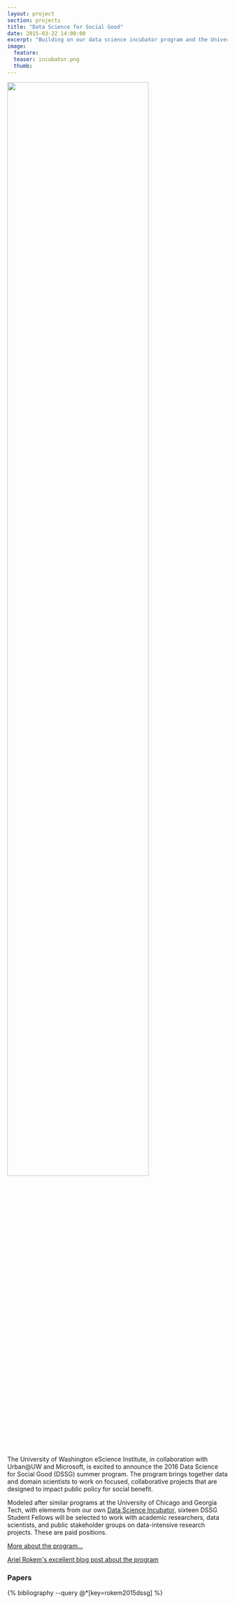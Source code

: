 ```yaml
---
layout: project
section: projects
title: "Data Science for Social Good"
date: 2015-03-22 14:00:00
excerpt: "Building on our data science incubator program and the University of Chicago's Data Science for Social Good program, we ran an interdisciplinary summer program for students to focus on data science challenges in urban and social science."
image:
  feature:
  teaser: incubator.png
  thumb:
---
```


<a href="http://escience.washington.edu/get-involved/incubator-programs/data-science-for-social-good/"><img width="80%" src="http://escience.washington.edu/wp-content/uploads/2016/02/DataScienceForSocialGood.png"/></a>

The University of Washington eScience Institute, in collaboration with Urban@UW and Microsoft, is excited to announce the 2016 Data Science for Social Good (DSSG) summer program. The program brings together data and domain scientists to work on focused, collaborative projects that are designed to impact public policy for social benefit.

Modeled after similar programs at the University of Chicago and Georgia Tech, with elements from our own [Data Science Incubator](http://escience.washington.edu/get-involved/incubator-programs/), sixteen DSSG Student Fellows will be selected to work with academic researchers, data scientists, and public stakeholder groups on data-intensive research projects. These are paid positions.

[More about the program...](http://escience.washington.edu/get-involved/incubator-programs/data-science-for-social-good/)

[Ariel Rokem's excellent blog post about the program](http://software-carpentry.org/blog/2015/12/escience-dssg.html)


### Papers

{% bibliography --query @*[key=rokem2015dssg] %}
